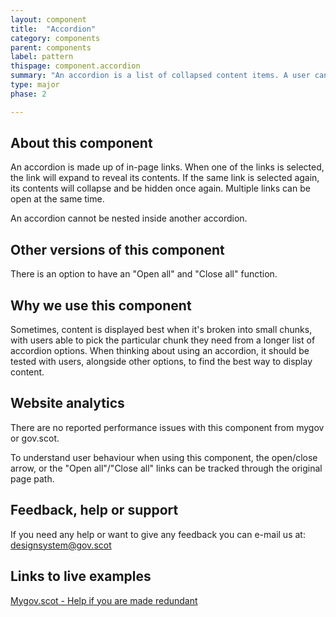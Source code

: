 ```yaml
---
layout: component
title:  "Accordion"
category: components
parent: components
label: pattern
thispage: component.accordion
summary: "An accordion is a list of collapsed content items. A user can expand any item in the list to view its contents."
type: major
phase: 2

---
```


## About this component

An accordion is made up of in-page links. When one of the links is selected, the link will expand to reveal its contents. If the same link is selected again, its contents will collapse and be hidden once again. Multiple links can be open at the same time.

An accordion cannot be nested inside another accordion.

## Other versions of this component

There is an option to have an "Open all" and "Close all" function.

## Why we use this component

Sometimes, content is displayed best when it's broken into small chunks, with users able to pick the particular chunk they need from a longer list of accordion options. When thinking about using an accordion, it should be tested with users, alongside other options, to find the best way to display content.

## Website analytics

There are no reported performance issues with this component from mygov or gov.scot.

To understand user behaviour when using this component, the open/close arrow, or the "Open all"/"Close all" links can be tracked through the original page path.

## Feedback, help or support

If you need any help or want to give any feedback you can e-mail us at:
[designsystem@gov.scot](mailto:designsystem@gov.scot)  

## Links to live examples

[Mygov.scot - Help if you are made redundant](https://www.mygov.scot/legal-advice/)
